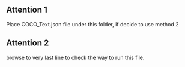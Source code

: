 ## Attention 1
Place COCO_Text.json file under this folder, if decide to use method 2

## Attention 2
browse to very last line to check the way to run this file.
